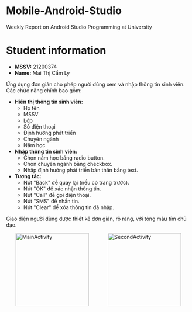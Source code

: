 # Mobile-Android-Studio
Weekly Report on Android Studio Programming at University
# Student information
- **MSSV:** 21200374
- **Name:** Mai Thị Cẩm Ly

Ứng dụng đơn giản cho phép người dùng xem và nhập thông tin sinh viên. Các chức năng chính bao gồm:

* **Hiển thị thông tin sinh viên:**
    * Họ tên
    * MSSV
    * Lớp
    * Số điện thoại
    * Định hướng phát triển
    * Chuyên ngành
    * Năm học
* **Nhập thông tin sinh viên:**
    * Chọn năm học bằng radio button.
    * Chọn chuyên ngành bằng checkbox.
    * Nhập định hướng phát triển bản thân bằng text.
* **Tương tác:**
    * Nút "Back" để quay lại (nếu có trang trước).
    * Nút "OK" để xác nhận thông tin.
    * Nút "Call" để gọi điện thoại.
    * Nút "SMS" để nhắn tin.
    * Nút "Clear" để xóa thông tin đã nhập.

Giao diện người dùng được thiết kế đơn giản, rõ ràng, với tông màu tím chủ đạo.
<div style="display: flex; justify-content: space-around;">
  <img src="https://github.com/user-attachments/assets/afe46e02-3784-4331-8759-a6765acc9afb" alt="MainActivity" width="200"/>
  <img src="https://github.com/user-attachments/assets/2fd20eb1-f505-4a68-a5ba-5aab6e8bb40b" alt="SecondActivity" width="200"/>
</div>
